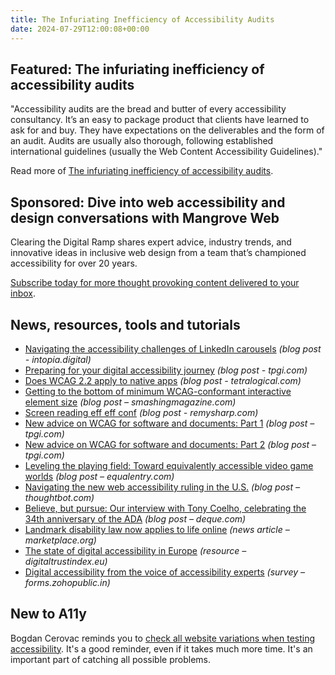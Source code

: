 ```yaml
---
title: The Infuriating Inefficiency of Accessibility Audits
date: 2024-07-29T12:00:08+00:00
---
```


## Featured: The infuriating inefficiency of accessibility audits

"Accessibility audits are the bread and butter of every accessibility consultancy. It’s an easy to package product that clients have learned to ask for and buy. They have expectations on the deliverables and the form of an audit. Audits are usually also thorough, following established international guidelines (usually the Web Content Accessibility Guidelines)."

Read more of [The infuriating inefficiency of accessibility audits](https://yatil.net/blog/the-infuriating-inefficiency-of-accessibility-audits).

## Sponsored: Dive into web accessibility and design conversations with Mangrove Web

Clearing the Digital Ramp shares expert advice, industry trends, and innovative ideas in inclusive web design from a team that’s championed accessibility for over 20 years.

[Subscribe today for more thought provoking content delivered to your inbox](https://bit.ly/4c6NmrA).

## News, resources, tools and tutorials

- [Navigating the accessibility challenges of LinkedIn carousels](https://intopia.digital/articles/navigating-the-accessibility-challenges-of-linkedin-carousels/) *(blog post - intopia.digital)*
- [Preparing for your digital accessibility journey](https://www.tpgi.com/webinar-preparing-for-your-digital-accessibility-journey/) *(blog post - tpgi.com)*
- [Does WCAG 2.2 apply to native apps](https://tetralogical.com/blog/2024/07/18/WCAG2ICT/) *(blog post - tetralogical.com)*
- [Getting to the bottom of minimum WCAG-conformant interactive element size](https://www.smashingmagazine.com/2024/07/getting-bottom-minimum-wcag-conformant-interactive-element-size/) *(blog post – smashingmagazine.com)*
- [Screen reading eff eff conf](https://remysharp.com/2024/07/23/screen-reading-eff-eff-conf) *(blog post - remysharp.com)*
- [New advice on WCAG for software and documents: Part 1](https://www.tpgi.com/new-advice-on-wcag-for-software-and-documents-part-1/) *(blog post – tpgi.com)*
- [New advice on WCAG for software and documents: Part 2](https://www.tpgi.com/new-advice-on-wcag-for-software-and-documents-part-2/) *(blog post – tpgi.com)*
- [Leveling the playing field: Toward equivalently accessible video game worlds](https://equalentry.com/accessibility-video-game-worlds/) *(blog post – equalentry.com)*
- [Navigating the new web accessibility ruling in the U.S.](https://thoughtbot.com/blog/navigating-the-new-web-accessibility-ruling-in-the-u-s) *(blog post – thoughtbot.com)*
- [Believe, but pursue: Our interview with Tony Coelho, celebrating the 34th anniversary of the ADA](https://www.deque.com/blog/believe-but-pursue-our-interview-with-tony-coelho-celebrating-the-34th-anniversary-of-the-ada/) *(blog post – deque.com)*
- [Landmark disability law now applies to life online](https://www.marketplace.org/shows/marketplace-tech/landmark-disability-law-now-applies-to-life-online/) *(news article – marketplace.org)*
- [The state of digital accessibility in Europe](https://www.digitaltrustindex.eu) *(resource – digitaltrustindex.eu)*
- [Digital accessibility from the voice of accessibility experts](https://forms.zohopublic.in/bitspilanikkbirlagoacampus/form/DigitalAccessibilityfromthevoiceofAccessibilityExp/formperma/neKkBFf-DnLKf_aleCPLxko0SN_lxm64iPyqVAMsoF4) *(survey – forms.zohopublic.in)*

## New to A11y

Bogdan Cerovac reminds you to [check all website variations when testing accessibility](https://cerovac.com/a11y/2024/07/make-sure-you-check-all-website-variations-when-testing-accessibility/). It's a good reminder, even if it takes much more time. It's an important part of catching all possible problems.
